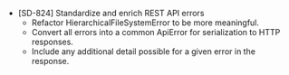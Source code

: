 - [SD-824] Standardize and enrich REST API errors
  - Refactor HierarchicalFileSystemError to be more meaningful.
  - Convert all errors into a common ApiError for serialization to HTTP responses.
  - Include any additional detail possible for a given error in the response.
